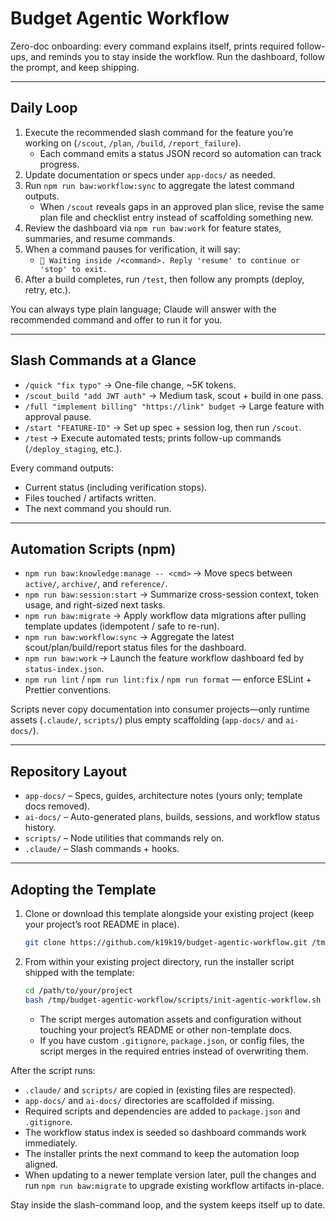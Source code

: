 # Budget Agentic Workflow

Zero-doc onboarding: every command explains itself, prints required follow-ups, and reminds you to stay inside the workflow. Run the dashboard, follow the prompt, and keep shipping.

---

## Daily Loop
1. Execute the recommended slash command for the feature you’re working on (`/scout`, `/plan`, `/build`, `/report_failure`).
   - Each command emits a status JSON record so automation can track progress.
2. Update documentation or specs under `app-docs/` as needed.
3. Run `npm run baw:workflow:sync` to aggregate the latest command outputs.
   - When `/scout` reveals gaps in an approved plan slice, revise the same plan file and checklist entry instead of scaffolding something new.
4. Review the dashboard via `npm run baw:work` for feature states, summaries, and resume commands.
5. When a command pauses for verification, it will say:
   - `🛑 Waiting inside /<command>. Reply 'resume' to continue or 'stop' to exit.`
6. After a build completes, run `/test`, then follow any prompts (deploy, retry, etc.).

You can always type plain language; Claude will answer with the recommended command and offer to run it for you.

---

## Slash Commands at a Glance
- `/quick "fix typo"` → One-file change, ~5K tokens.
- `/scout_build "add JWT auth"` → Medium task, scout + build in one pass.
- `/full "implement billing" "https://link" budget` → Large feature with approval pause.
- `/start "FEATURE-ID"` → Set up spec + session log, then run `/scout`.
- `/test` → Execute automated tests; prints follow-up commands (`/deploy_staging`, etc.).

Every command outputs:
- Current status (including verification stops).
- Files touched / artifacts written.
- The next command you should run.

---

## Automation Scripts (npm)
- `npm run baw:knowledge:manage -- <cmd>` → Move specs between `active/`, `archive/`, and `reference/`.
- `npm run baw:session:start` → Summarize cross-session context, token usage, and right-sized next tasks.
- `npm run baw:migrate` → Apply workflow data migrations after pulling template updates (idempotent / safe to re-run).
- `npm run baw:workflow:sync` → Aggregate the latest scout/plan/build/report status files for the dashboard.
- `npm run baw:work` → Launch the feature workflow dashboard fed by `status-index.json`.
- `npm run lint` / `npm run lint:fix` / `npm run format` — enforce ESLint + Prettier conventions.

Scripts never copy documentation into consumer projects—only runtime assets (`.claude/`, `scripts/`) plus empty scaffolding (`app-docs/` and `ai-docs/`).

---

## Repository Layout
- `app-docs/` – Specs, guides, architecture notes (yours only; template docs removed).
- `ai-docs/` – Auto-generated plans, builds, sessions, and workflow status history.
- `scripts/` – Node utilities that commands rely on.
- `.claude/` – Slash commands + hooks.

---

## Adopting the Template
1. Clone or download this template alongside your existing project (keep your project’s root README in place).
   ```bash
   git clone https://github.com/k19k19/budget-agentic-workflow.git /tmp/budget-agentic-workflow
   ```
2. From within your existing project directory, run the installer script shipped with the template:
   ```bash
   cd /path/to/your/project
   bash /tmp/budget-agentic-workflow/scripts/init-agentic-workflow.sh
   ```
   - The script merges automation assets and configuration without touching your project’s README or other non-template docs.
   - If you have custom `.gitignore`, `package.json`, or config files, the script merges in the required entries instead of overwriting them.

After the script runs:
- `.claude/` and `scripts/` are copied in (existing files are respected).
- `app-docs/` and `ai-docs/` directories are scaffolded if missing.
- Required scripts and dependencies are added to `package.json` and `.gitignore`.
- The workflow status index is seeded so dashboard commands work immediately.
- The installer prints the next command to keep the automation loop aligned.
- When updating to a newer template version later, pull the changes and run `npm run baw:migrate` to upgrade existing workflow artifacts in-place.

Stay inside the slash-command loop, and the system keeps itself up to date.
